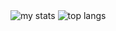 <img alt="my stats" src="https://github-readme-stats.vercel.app/api?username=SandrZeus&show_icons=true&theme=tokyonight"/>

<img alt="top langs" src="https://github-readme-stats.vercel.app/api/top-langs/?username=SandrZeus&layout=compact&theme=tokyonight"/>
